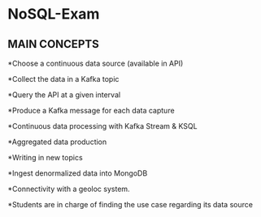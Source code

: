 # NoSQL-Exam


## MAIN CONCEPTS

*Choose a continuous data source (available in API)

*Collect the data in a Kafka topic

*Query the API at a given interval

*Produce a Kafka message for each data capture

*Continuous data processing with Kafka Stream & KSQL

*Aggregated data production

*Writing in new topics

*Ingest denormalized data into MongoDB

*Connectivity with a geoloc system.

*Students are in charge of finding the use case regarding its data source
